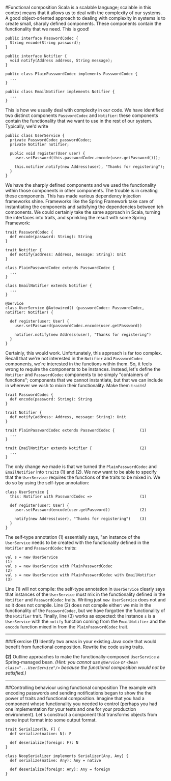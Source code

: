 #Functional composition
Scala is a scalable language; scalable in this context means that it allows us to deal with the complexity of our systems.
A good object-oriented approach to dealing with complexity in systems is to create small, sharply defined components. These
components contain the functionality that we need. This is good!

    public interface PasswordCodec {
      String encode(String password);
    }

    public interface Notifier {
      void notify(Address address, String message);
    }

    public class PlainPasswordCodec implements PasswordCodec {
      ...
    }

    public class EmailNotifier implements Notifier {
      ...
    }

This is how we usually deal with complexity in our code. We have identified two distinct components ``PasswordCodec`` and
``Notifier``: these components contain the functionality that we want to use in the rest of our system. Typically, we'd write

    public class UserService {
      private PasswordCodec passwordCodec;
      private Notifier notifier;

      public void register(User user) {
        user.setPassword(this.passwordCodec.encode(user.getPassword()));

        this.notifier.notify(new Address(user), "Thanks for registering");
      }
    }

We have the sharply defined components and we used the functionality within those components in other components. The
trouble is in creating these components. This has made various dependency injection frameworks shine. Frameworks like
the Spring Framework take care of instantiating the components and satisfying the dependencies between teh components.
We could certainly take the same approach in Scala, turning the interfaces into traits, and sprinkling the result with
some Spring Framework:

    trait PasswordCodec {
      def encode(password: String): String
    }

    trait Notifier {
      def notify(address: Address, message: String): Unit
    }

    class PlainPasswordCodec extends PasswordCodec {
      ...
    }

    class EmailNotifier extends Notifier {
      ...
    }

    @Service
    class UserService @Autowired() (passwordCodec: PasswordCodec, notifier: Notifier) {

      def register(user: User) {
        user.setPassword(passwordCodec.encode(user.getPassword))

        notifier.notify(new Address(user), "Thanks for registering")
      }
    }

Certainly, this would work. Unfortunately, this approach is far too complex. Recall that we're not interested in the
``Notifier`` and ``PasswordCodec`` components, we're interested in the functions within them. So, it feels wrong to require
the components to be instances. Instead, let's define the ``Notifier`` and ``PasswordCodec`` components to be simply
"containers of functions"; components that we cannot instantiate, but that we can include in wherever we wish to mixin
their functionality. Make them ``trait``s!

    trait PasswordCodec {
      def encode(password: String): String
    }

    trait Notifier {
      def notify(address: Address, message: String): Unit
    }

    trait PlainPasswordCodec extends PasswordCodec {           (1)
      ...
    }

    trait EmailNotifier extends Notifier {                     (2)
      ...
    }

The only change we made is that we turned the ``PlainPasswordCodec`` and ``EmailNotifier`` into ``trait``s (1) and (2).
We now want to be able to specify that the ``UserService`` requires the functions of the traits to be mixed in. We do so
by using the self-type annotation:

    class UserService {
      this: Notifier with PasswordCodec =>                     (1)

      def register(user: User) {
        user.setPassword(encode(user.getPassword))             (2)

        notify(new Address(user), "Thanks for registering")    (3)
      }
    }

The self-type annotation (1) essentially says, "an instance of the ``UserService`` needs to be created with the
functionality defined in the ``Notifier`` and ``PasswordCodec`` traits:

    val s = new UserService                                             (1)
    val s = new UserService with PlainPasswordCodec                     (2)
    val s = new UserService with PlainPasswordCodec with EmailNotifier  (3)

Line (1) will not compile: the self-type annotation in ``UserService`` clearly says that instances of the ``UserService``
must mix in the functionality defined in the ``Notifier`` and ``PasswordCodec`` traits. Writing just ``new UserService``
does not and so it does not compile. Line (2) does not compile either: we mix in the functionality of the ``PasswordCodec``,
but we have forgotten the functionality of the ``Notifier`` trait. Finally, line (3) works as expected: the instance
``s`` is a ``UserService`` with the ``notify`` function coming from the ``EmailNotifier`` and the ``encode`` function
mixed in from the ``PlainPasswordCodec`` trait.

---
###Exercise
**(1)** Identify two areas in your existing Java code that would benefit from functional composition. Rewrite the code
using traits.

**(2)** Outline approaches to make the functionally-composed ``UserService`` a Spring-managed bean. *(Hint: you cannot
use ``@Service`` or ``<bean class="...UserService"/>`` because the functional composition would not be satisfied.)*

---

##Controlling behaviour using functional composition
The example with encoding passwords and sending notifications began to show the the power of traits and functional
composition. Imagine that you had a component whose functionality you needed to control (perhaps you had one implementation
for your tests and one for your production environment). Let's construct a component that transforms objects from some
input format into some output format.

    trait Serializer[N, F] {
      def serialize(native: N): F

      def deserialize(foreign: F): N
    }

    class NoopSerializer implements Serializer[Any, Any] {
      def serialize(native: Any): Any = native

      def deserialize(foreign: Any): Any = foreign
    }


